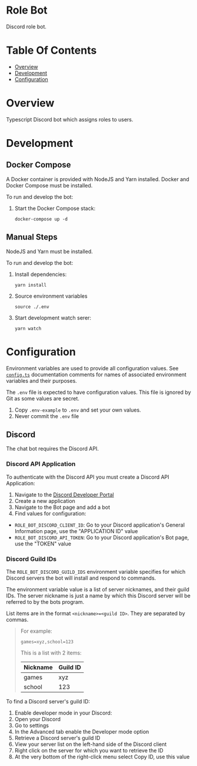 # Role Bot
Discord role bot.

# Table Of Contents
- [Overview](#overview)
- [Development](#development)
- [Configuration](#configuration)

# Overview
Typescript Discord bot which assigns roles to users.

# Development
## Docker Compose
A Docker container is provided with NodeJS and Yarn installed. Docker and Docker Compose must be installed.

To run and develop the bot:

1. Start the Docker Compose stack:
   ```shell
   docker-compose up -d
   ```

## Manual Steps
NodeJS and Yarn must be installed.

To run and develop the bot:

1. Install dependencies:
   ```shell
   yarn install
   ```
2. Source environment variables
   ```shell
   source ./.env
   ```
3. Start development watch serer:
   ```shell
   yarn watch
   ```

# Configuration
Environment variables are used to provide all configuration values. See [`config.ts`](./src/config.ts) documentation comments for names of associated environment variables and their purposes.

The `.env` file is expected to have configuration values. This file is ignored by Git as some values are secret. 

1. Copy `.env-example` to `.env` and set your own values.
2. Never commit the `.env` file

## Discord
The chat bot requires the Discord API.

### Discord API Application
To authenticate with the Discord API you must create a Discord API Application:

1. Navigate to the [Discord Developer Portal](https://discord.com/developers/applications)
2. Create a new application
3. Navigate to the Bot page and add a bot
4. Find values for configuration:
  - `ROLE_BOT_DISCORD_CLIENT_ID`: Go to your Discord application's General Information page, use the "APPLICATION ID" value
  - `ROLE_BOT_DISCORD_API_TOKEN`: Go to your Discord application's Bot page, use the "TOKEN" value
  
### Discord Guild IDs
The `ROLE_BOT_DISCORD_GUILD_IDS` environment variable specifies for which Discord servers the bot will install and respond to commands.

The environment variable value is a list of server nicknames, and their guild IDs. The server nickname is just a name by which this Discord server will be referred to by the bots program. 

List items are in the format `<nickname>=<guild ID>`. They are separated by commas.

> For example:
> 
> ```
> games=xyz,school=123
> ```
> 
> This is a list with 2 items:
> 
> | Nickname | Guild ID |
> | -------- | -------- |
> | games    | xyz      |
> | school   | 123      |

To find a Discord server's guild ID:

1. Enable developer mode in your Discord:
  1. Open your Discord
  2. Go to settings
  3. In the Advanced tab enable the Developer mode option
2. Retrieve a Discord server's guild ID
  1. View your server list on the left-hand side of the Discord client
  2. Right click on the server for which you want to retrieve the ID 
  3. At the very bottom of the right-click menu select Copy ID, use this value
